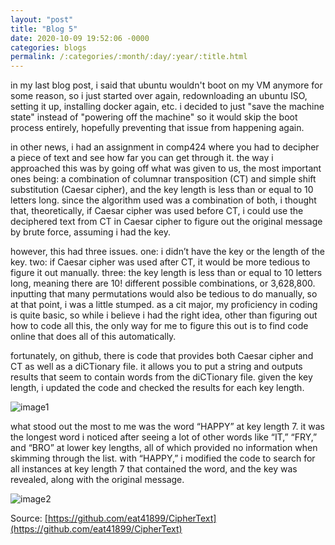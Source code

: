 ```yaml
---
layout: "post"
title: "Blog 5"
date: 2020-10-09 19:52:06 -0000
categories: blogs
permalink: /:categories/:month/:day/:year/:title.html
---
```

in my last blog post, i said that ubuntu wouldn't boot on my VM anymore for some reason, so i just started over again, redownloading an ubuntu ISO, setting it up, installing docker again, etc.  i decided to just "save the machine state" instead of "powering off the machine" so it would skip the boot process entirely, hopefully preventing that issue from happening again.

in other news, i had an assignment in comp424 where you had to decipher a piece of text and see how far you can get through it. the way i approached this was by going off what was given to us, the most important ones being: a combination of columnar transposition (CT) and simple shift substitution (Caesar cipher), and the key length is less than or equal to 10 letters long.  since the algorithm used was a combination of both, i thought that, theoretically, if Caesar cipher was used before CT, i could use the deciphered text from CT in Caesar cipher to figure out the original message by brute force, assuming i had the key.

however, this had three issues.  one: i didn’t have the key or the length of the key.  two: if Caesar cipher was used after CT, it would be more tedious to figure it out manually.  three: the key length is less than or equal to 10 letters long, meaning there are 10! different possible combinations, or 3,628,800.  inputting that many permutations would also be tedious to do manually, so at that point, i was a little stumped.  as a cit major, my proficiency in coding is quite basic, so while i believe i had the right idea, other than figuring out how to code all this, the only way for me to figure this out is to find code online that does all of this automatically.

fortunately, on github, there is code that provides both Caesar cipher and CT as well as a diCTionary file.  it allows you to put a string and outputs results that seem to contain words from the diCTionary file.  given the key length, i updated the code and checked the results for each key length.

![image1](https://i.imgur.com/FvSFMDD.png)

what stood out the most to me was the word “HAPPY” at key length 7.  it was the longest word i noticed after seeing a lot of other words like “IT,” “FRY,” and “BRO” at lower key lengths, all of which provided no information when skimming through the list.  with “HAPPY,” i modified the code to search for all instances at key length 7 that contained the word, and the key was revealed, along with the original message.

![image2](https://i.imgur.com/Ph30xnz.png)

Source: [https://github.com/eat41899/CipherText](https://github.com/eat41899/CipherText)